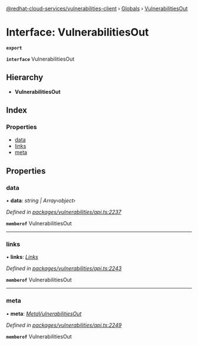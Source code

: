 [@redhat-cloud-services/vulnerabilities-client](../README.md) › [Globals](../globals.md) › [VulnerabilitiesOut](vulnerabilitiesout.md)

# Interface: VulnerabilitiesOut

**`export`** 

**`interface`** VulnerabilitiesOut

## Hierarchy

* **VulnerabilitiesOut**

## Index

### Properties

* [data](vulnerabilitiesout.md#data)
* [links](vulnerabilitiesout.md#links)
* [meta](vulnerabilitiesout.md#meta)

## Properties

###  data

• **data**: *string | Array‹object›*

*Defined in [packages/vulnerabilities/api.ts:2237](https://github.com/RedHatInsights/javascript-clients/blob/master/packages/vulnerabilities/api.ts#L2237)*

**`memberof`** VulnerabilitiesOut

___

###  links

• **links**: *[Links](links.md)*

*Defined in [packages/vulnerabilities/api.ts:2243](https://github.com/RedHatInsights/javascript-clients/blob/master/packages/vulnerabilities/api.ts#L2243)*

**`memberof`** VulnerabilitiesOut

___

###  meta

• **meta**: *[MetaVulnerabilitiesOut](metavulnerabilitiesout.md)*

*Defined in [packages/vulnerabilities/api.ts:2249](https://github.com/RedHatInsights/javascript-clients/blob/master/packages/vulnerabilities/api.ts#L2249)*

**`memberof`** VulnerabilitiesOut
